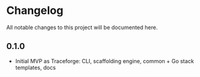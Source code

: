 # Changelog

All notable changes to this project will be documented here.

## 0.1.0
- Initial MVP as Traceforge: CLI, scaffolding engine, common + Go stack templates, docs
